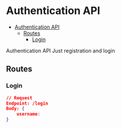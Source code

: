 # Authentication API

- [Authentication API](#authentication-api)
	- [Routes](#routes)
		- [Login](#login)

Authentication API
Just registration and login

## Routes

### Login

```json
// Request
Endpoint: /login
Body: {
	username:
}
```
